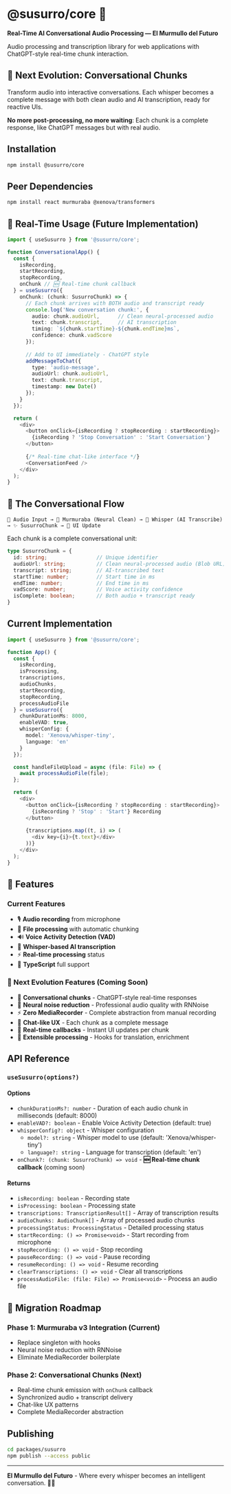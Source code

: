 # @susurro/core 🎵

**Real-Time AI Conversational Audio Processing — El Murmullo del Futuro**

Audio processing and transcription library for web applications with ChatGPT-style real-time chunk interaction.

## 🚀 Next Evolution: Conversational Chunks

Transform audio into interactive conversations. Each whisper becomes a complete message with both clean audio and AI transcription, ready for reactive UIs.

**No more post-processing, no more waiting**: Each chunk is a complete response, like ChatGPT messages but with real audio.

## Installation

```bash
npm install @susurro/core
```

## Peer Dependencies

```bash
npm install react murmuraba @xenova/transformers
```

## 🎯 Real-Time Usage (Future Implementation)

```typescript
import { useSusurro } from '@susurro/core';

function ConversationalApp() {
  const {
    isRecording,
    startRecording,
    stopRecording,
    onChunk // 🆕 Real-time chunk callback
  } = useSusurro({
    onChunk: (chunk: SusurroChunk) => {
      // Each chunk arrives with BOTH audio and transcript ready
      console.log('New conversation chunk:', {
        audio: chunk.audioUrl,      // Clean neural-processed audio
        text: chunk.transcript,     // AI transcription
        timing: `${chunk.startTime}-${chunk.endTime}ms`,
        confidence: chunk.vadScore
      });
      
      // Add to UI immediately - ChatGPT style
      addMessageToChat({
        type: 'audio-message',
        audioUrl: chunk.audioUrl,
        text: chunk.transcript,
        timestamp: new Date()
      });
    }
  });

  return (
    <div>
      <button onClick={isRecording ? stopRecording : startRecording}>
        {isRecording ? 'Stop Conversation' : 'Start Conversation'}
      </button>
      
      {/* Real-time chat-like interface */}
      <ConversationFeed />
    </div>
  );
}
```

## 🔄 The Conversational Flow

```
🎤 Audio Input → 🧠 Murmuraba (Neural Clean) → 🤖 Whisper (AI Transcribe) → ✨ SusurroChunk → 💬 UI Update
```

Each chunk is a complete conversational unit:

```typescript
type SusurroChunk = {
  id: string;                // Unique identifier
  audioUrl: string;          // Clean neural-processed audio (Blob URL)
  transcript: string;        // AI-transcribed text 
  startTime: number;         // Start time in ms
  endTime: number;           // End time in ms
  vadScore: number;          // Voice activity confidence
  isComplete: boolean;       // Both audio + transcript ready
}
```

## Current Implementation

```typescript
import { useSusurro } from '@susurro/core';

function App() {
  const {
    isRecording,
    isProcessing,
    transcriptions,
    audioChunks,
    startRecording,
    stopRecording,
    processAudioFile
  } = useSusurro({
    chunkDurationMs: 8000,
    enableVAD: true,
    whisperConfig: {
      model: 'Xenova/whisper-tiny',
      language: 'en'
    }
  });

  const handleFileUpload = async (file: File) => {
    await processAudioFile(file);
  };

  return (
    <div>
      <button onClick={isRecording ? stopRecording : startRecording}>
        {isRecording ? 'Stop' : 'Start'} Recording
      </button>
      
      {transcriptions.map((t, i) => (
        <div key={i}>{t.text}</div>
      ))}
    </div>
  );
}
```

## 🌟 Features

### Current Features
- 🎙️ **Audio recording** from microphone
- 📁 **File processing** with automatic chunking
- 🔊 **Voice Activity Detection (VAD)**
- 🤖 **Whisper-based AI transcription**
- ⚡ **Real-time processing** status
- 🔧 **TypeScript** full support

### 🚀 Next Evolution Features (Coming Soon)
- 🎯 **Conversational chunks** - ChatGPT-style real-time responses
- 🧠 **Neural noise reduction** - Professional audio quality with RNNoise
- ⚡ **Zero MediaRecorder** - Complete abstraction from manual recording
- 💬 **Chat-like UX** - Each chunk as a complete message
- 🔄 **Real-time callbacks** - Instant UI updates per chunk
- 🎨 **Extensible processing** - Hooks for translation, enrichment

## API Reference

### `useSusurro(options?)`

#### Options
- `chunkDurationMs?: number` - Duration of each audio chunk in milliseconds (default: 8000)
- `enableVAD?: boolean` - Enable Voice Activity Detection (default: true)
- `whisperConfig?: object` - Whisper configuration
  - `model?: string` - Whisper model to use (default: 'Xenova/whisper-tiny')
  - `language?: string` - Language for transcription (default: 'en')
- `onChunk?: (chunk: SusurroChunk) => void` - **🆕 Real-time chunk callback** (coming soon)

#### Returns
- `isRecording: boolean` - Recording state
- `isProcessing: boolean` - Processing state
- `transcriptions: TranscriptionResult[]` - Array of transcription results
- `audioChunks: AudioChunk[]` - Array of processed audio chunks
- `processingStatus: ProcessingStatus` - Detailed processing status
- `startRecording: () => Promise<void>` - Start recording from microphone
- `stopRecording: () => void` - Stop recording
- `pauseRecording: () => void` - Pause recording
- `resumeRecording: () => void` - Resume recording
- `clearTranscriptions: () => void` - Clear all transcriptions
- `processAudioFile: (file: File) => Promise<void>` - Process an audio file

## 🔮 Migration Roadmap

### Phase 1: Murmuraba v3 Integration (Current)
- Replace singleton with hooks
- Neural noise reduction with RNNoise
- Eliminate MediaRecorder boilerplate

### Phase 2: Conversational Chunks (Next)
- Real-time chunk emission with `onChunk` callback
- Synchronized audio + transcript delivery
- Chat-like UX patterns
- Complete MediaRecorder abstraction

## Publishing

```bash
cd packages/susurro
npm publish --access public
```

---

**El Murmullo del Futuro** - Where every whisper becomes an intelligent conversation. 🎵✨